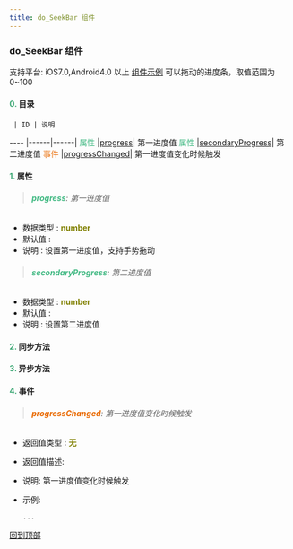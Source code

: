 ```yaml
---
title: do_SeekBar 组件
---
```


### do_SeekBar 组件

 支持平台: iOS7.0,Android4.0 以上
 [组件示例](https://github.com/do-api/docs-example/tree/master/source/view/do_SeekBar)
 可以拖动的进度条，取值范围为0~100

#### <font color ='#40A977'>**0.**</font> 目录

     | ID | 说明
---- |------|------|
<font color ='#42b983'>属性</font>  |[progress](#progress)| 第一进度值
<font color ='#42b983'>属性</font>  |[secondaryProgress](#secondaryProgress)| 第二进度值
<font color ='#e96900'>事件</font>  |[progressChanged](#progressChanged)| 第一进度值变化时候触发

#### <font color ='#40A977'>**1.**</font> 属性

>###### <span id=progress><font color ='#42b983'>**progress**</font></span>: 第一进度值

- 数据类型 : <font color ='#808000'>**number**</font>
- 默认值 : 
- 说明 : 设置第一进度值，支持手势拖动

>###### <span id=secondaryProgress><font color ='#42b983'>**secondaryProgress**</font></span>: 第二进度值

- 数据类型 : <font color ='#808000'>**number**</font>
- 默认值 : 
- 说明 : 设置第二进度值

#### <font color ='#40A977'>**2.**</font> 同步方法

#### <font color ='#40A977'>**3.**</font> 异步方法


#### <font color ='#40A977'>**4.**</font> 事件

>###### <span id=progressChanged><font color ='#e96900'>**progressChanged**</font></span>: 第一进度值变化时候触发

- 返回值类型 : <font color ='#808000'>**无**</font>
- 返回值描述: 
- 说明: 第一进度值变化时候触发
- 示例:

  ```javascript
  ...

  ```

[回到顶部](#top)


